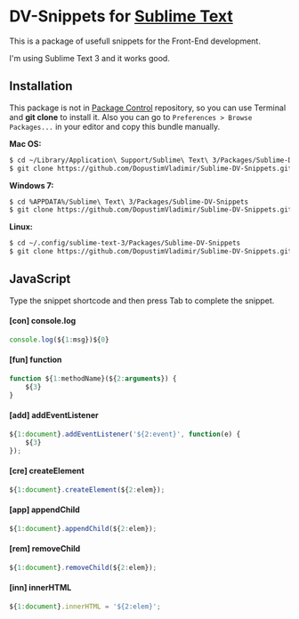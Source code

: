 DV-Snippets for [Sublime Text][sublime]
===========================================

This is a package of usefull snippets for the Front-End development.

I'm using Sublime Text 3 and it works good.

## Installation

This package is not in [Package Control][package_control] repository, so you can use Terminal and **git clone** to install it. Also you can go to `Preferences > Browse Packages...` in your editor and copy this bundle manually.

**Mac OS:**

```sh
$ cd ~/Library/Application\ Support/Sublime\ Text\ 3/Packages/Sublime-DV-Snippets
$ git clone https://github.com/DopustimVladimir/Sublime-DV-Snippets.git
```

**Windows 7:**

```sh
$ cd %APPDATA%/Sublime\ Text\ 3/Packages/Sublime-DV-Snippets
$ git clone https://github.com/DopustimVladimir/Sublime-DV-Snippets.git
```

**Linux:**

```sh
$ cd ~/.config/sublime-text-3/Packages/Sublime-DV-Snippets
$ git clone https://github.com/DopustimVladimir/Sublime-DV-Snippets.git
```

## JavaScript

Type the snippet shortcode and then press Tab to complete the snippet.

#### [con] console.log

```js
console.log(${1:msg})${0}
```

#### [fun] function

```js
function ${1:methodName}(${2:arguments}) {
    ${3}
}
```

#### [add] addEventListener

```js
${1:document}.addEventListener('${2:event}', function(e) {
    ${3}
});
```

#### [cre] createElement

```js
${1:document}.createElement(${2:elem});
```

#### [app] appendChild

```js
${1:document}.appendChild(${2:elem});
```

#### [rem] removeChild

```js
${1:document}.removeChild(${2:elem});
```

#### [inn] innerHTML

```js
${1:document}.innerHTML = '${2:elem}';
```

[sublime]: http://www.sublimetext.com/
[package_control]: https://packagecontrol.io/
